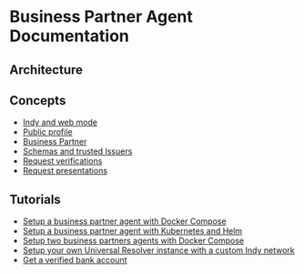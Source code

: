 # Business Partner Agent Documentation

## Architecture
 
## Concepts

- [Indy and web mode](concepts/indy_web_mode.md)
- [Public profile](concepts/public_profile.md)
- [Business Partner](concepts/business_partner.md)
- [Schemas and trusted Issuers](concepts/schemas_trusted_issuers.md)
- [Request verifications](concepts/request_verifications.md)
- [Request presentations](concepts/request_presentations.md)


## Tutorials

- [Setup a business partner agent with Docker Compose](https://github.com/hyperledger-labs/business-partner-agent/tree/master/scripts/README.md)
- [Setup a business partner agent with Kubernetes and Helm](https://github.com/hyperledger-labs/business-partner-agent/tree/master/charts/bpa/README.md)
- [Setup two business partners agents with Docker Compose]()
- [Setup your own Universal Resolver instance with a custom Indy network]()
- [Get a verified bank account](../demo.md)